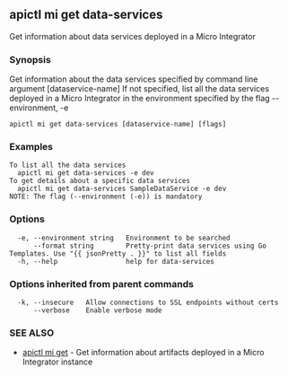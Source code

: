 ## apictl mi get data-services

Get information about data services deployed in a Micro Integrator

### Synopsis

Get information about the data services specified by command line argument [dataservice-name]
If not specified, list all the data services deployed in a Micro Integrator in the environment specified by the flag --environment, -e

```
apictl mi get data-services [dataservice-name] [flags]
```

### Examples

```
To list all the data services
  apictl mi get data-services -e dev
To get details about a specific data services
  apictl mi get data-services SampleDataService -e dev
NOTE: The flag (--environment (-e)) is mandatory
```

### Options

```
  -e, --environment string   Environment to be searched
      --format string        Pretty-print data services using Go Templates. Use "{{ jsonPretty . }}" to list all fields
  -h, --help                 help for data-services
```

### Options inherited from parent commands

```
  -k, --insecure   Allow connections to SSL endpoints without certs
      --verbose    Enable verbose mode
```

### SEE ALSO

* [apictl mi get](apictl_mi_get.md)	 - Get information about artifacts deployed in a Micro Integrator instance

